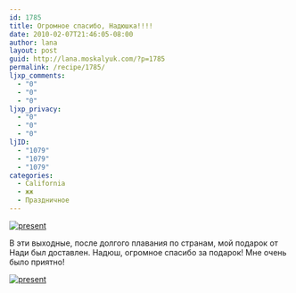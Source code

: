 ```yaml
---
id: 1785
title: Огромное спасибо, Надюшка!!!!
date: 2010-02-07T21:46:05-08:00
author: lana
layout: post
guid: http://lana.moskalyuk.com/?p=1785
permalink: /recipe/1785/
ljxp_comments:
  - "0"
  - "0"
  - "0"
ljxp_privacy:
  - "0"
  - "0"
  - "0"
ljID:
  - "1079"
  - "1079"
  - "1079"
categories:
  - California
  - жж
  - Праздничное
---
```

<a class="flickr-image alignnone" title="present" href="http://www.flickr.com/photos/67405678@N00/4339231243/" target="_blank"><img src="http://farm3.static.flickr.com/2721/4339231243_ede61dcf9d.jpg" alt="present" /></a>

В эти выходные, после долгого плавания по странам, мой подарок от Нади был доставлен. Надюш, огромное спасибо за подарок! Мне очень было приятно!

<a class="flickr-image alignnone" title="present" href="http://www.flickr.com/photos/67405678@N00/4339983300/" target="_blank"><img src="http://farm5.static.flickr.com/4064/4339983300_50ac19c30c.jpg" alt="present" /></a>